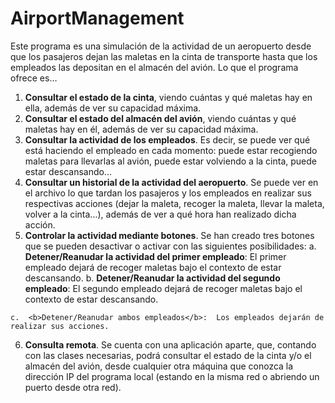 # AirportManagement
Este programa es una simulación de la actividad de un aeropuerto desde que los pasajeros dejan las maletas en la cinta de transporte hasta que los empleados las depositan en el almacén del avión.
Lo que el programa ofrece es…
  1.	<b>Consultar el estado de la cinta</b>, viendo cuántas y qué maletas hay en ella, además de ver su capacidad máxima.
  2.	<b>Consultar el estado del almacén del avión</b>, viendo cuántas y qué maletas hay en él, además de ver su capacidad máxima.
  3.	<b>Consultar la actividad de los empleados</b>. Es decir, se puede ver qué está haciendo el empleado en cada momento: puede estar        recogiendo maletas para llevarlas al avión, puede estar volviendo a la cinta, puede estar descansando…
  4.	<b>Consultar un historial de la actividad del aeropuerto</b>. Se puede ver en el archivo lo que tardan los pasajeros y los empleados en realizar sus respectivas acciones (dejar la maleta, recoger la maleta, llevar la maleta, volver a la cinta...), además de ver a qué hora han realizado dicha acción.
  5.	<b>Controlar la actividad mediante botones</b>. Se han creado tres botones que se pueden desactivar o activar con las siguientes posibilidades:
    a.	<b>Detener/Reanudar la actividad del primer empleado</b>: El primer empleado dejará de recoger maletas bajo el contexto de estar descansando.
    b.	<b>Detener/Reanudar la actividad del segundo empleado</b>: El segundo empleado dejará de recoger maletas bajo el contexto de estar descansando.
    
    c.	<b>Detener/Reanudar ambos empleados</b>:  Los empleados dejarán de realizar sus acciones.
  6.	<b>Consulta remota</b>. Se cuenta con una aplicación aparte, que, contando con las clases necesarias, podrá consultar el estado de la cinta y/o el almacén del avión, desde cualquier otra máquina que conozca la dirección IP del programa local (estando en la misma red o abriendo un puerto desde otra red).


